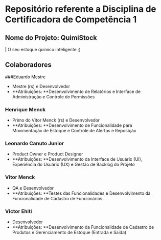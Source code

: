 # Repositório referente a Disciplina de Certificadora de Competência 1
## Nome do Projeto: QuimiStock
| O seu estoque químico inteligente ;)

## Colaboradores
###Eduardo Mestre
* Mestre (rs) e Desenvolvedor
* **Atribuições: **Desenvolvimento de Relatórios e Interface de Administração e Controle de Permissões

### Henrique Menck
* Primo do Vitor Menck (rs) e Desenvolvedor
* **Atribuições: **Desenvolvimento de Funcionalidade para Movimentação de Estoque e Controle de Alertas e Reposição

### Leonardo Canuto Junior
* Product Owner e Product Designer
* **Atribuições: **Desenvolvimento da Interface de Usuário (UI), Experiência do Usuário (UX) e Gestão de Backlog do Projeto

### Vitor Menck
* QA e Desenvolvedor
* **Atribuições: **Testes das Funcionalidades e Desenvolvimento da Funcionalidade de Cadastro de Funcionários

### Victor Ehiti
* Desenvolvedor
* **Atribuições: **Desenvolvimento da Funcionalidade de Cadastro de Produtos e Gerenciamento de Estoque (Entrada e Saída)

